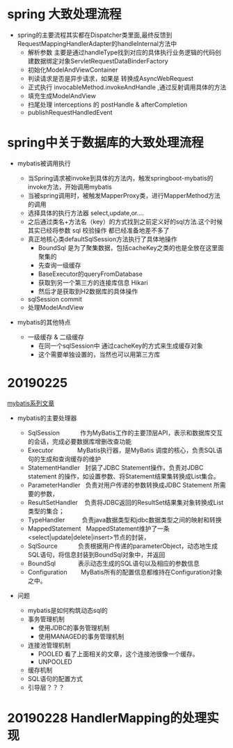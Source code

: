 # spring 大致处理流程
* spring的主要流程其实都在Dispatcher类里面,最终反馈到RequestMappingHandlerAdapter的handleInternal方法中
    * 解析参数 主要是通过handleType找到对应的具体执行业务逻辑的代码创建数据绑定对象ServletRequestDataBinderFactory
    * 初始化ModelAndViewContainer
    * 判读请求是否是异步请求，如果是 转换成AsyncWebRequest
    * 正式执行 invocableMethod.invokeAndHandle ,通过反射调用具体的方法
    * 填充生成ModelAndView
    * 扫尾处理 interceptions 的 postHandle & afterCompletion
    * publishRequestHandledEvent
    
    
# spring中关于数据库的大致处理流程
* mybatis被调用执行
    * 当Spring请求被invoke到具体的方法内，触发springboot-mybatis的invoke方法，开始调用mybatis
    * 当被spring调用时，被触发MapperProxy类，进行MapperMethod方法的调用
    * 选择具体的执行方法器 select,update,or....
    * 之后通过类名+方法名（key）的方式找到之前定义好的sql方法.这个时候其实已经将参数 sql 校验操作 都已经准备地差不多了
    * 真正地核心类defaultSqlSession方法执行了具体地操作
        * BoundSql 是为了聚集数据，包括cacheKey之类的也是全放在这里面聚集的
        * 先查询一级缓存
        * BaseExecutor的queryFromDatabase
        * 获取到另一个第三方的连接库信息 Hikari
        * 然后才是获取到H2数据库的具体操作
    * sqlSession commit
    * 处理ModelAndView
    
* mybatis的其他特点
    * 一级缓存 & 二级缓存
        * 在同一个sqlSession中 通过cacheKey的方式来生成缓存对象
        * 这个需要单独设置的，当然也可以用第三方库
        
        
# 20190225
[mybatis系列文章](https://blog.csdn.net/luanlouis/article/details/40422941)

* mybatis的主要处理器 
    * SqlSession            作为MyBatis工作的主要顶层API，表示和数据库交互的会话，完成必要数据库增删改查功能  
    * Executor              MyBatis执行器，是MyBatis 调度的核心，负责SQL语句的生成和查询缓存的维护  
    * StatementHandler   封装了JDBC Statement操作，负责对JDBC statement 的操作，如设置参数、将Statement结果集转换成List集合。  
    * ParameterHandler   负责对用户传递的参数转换成JDBC Statement 所需要的参数，  
    * ResultSetHandler    负责将JDBC返回的ResultSet结果集对象转换成List类型的集合；  
    * TypeHandler          负责java数据类型和jdbc数据类型之间的映射和转换  
    * MappedStatement   MappedStatement维护了一条<select|update|delete|insert>节点的封装，   
    * SqlSource            负责根据用户传递的parameterObject，动态地生成SQL语句，将信息封装到BoundSql对象中，并返回  
    * BoundSql             表示动态生成的SQL语句以及相应的参数信息  
    * Configuration        MyBatis所有的配置信息都维持在Configuration对象之中。  

* 问题
    * mybatis是如何构筑动态sql的
    * 事务管理机制
        * 使用JDBC的事务管理机制
        * 使用MANAGED的事务管理机制
    * 连接池管理机制
        * POOLED 看了上面相关的文章，这个连接池很像一个缓存。
        * UNPOOLED 
    * 缓存机制
    * SQL语句的配置方式
    * 引导层？？？

# 20190228 HandlerMapping的处理实现
